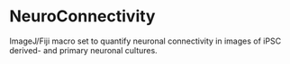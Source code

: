 # NeuroConnectivity
ImageJ/Fiji macro set to quantify neuronal connectivity in images of iPSC derived- and primary neuronal cultures. 
